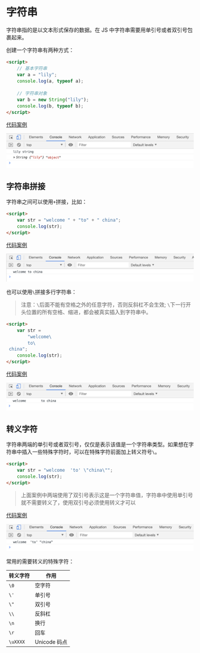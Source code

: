 # 字符串

字符串指的是以文本形式保存的数据。在 JS 中字符串需要用单引号或者双引号包裹起来。

创建一个字符串有两种方式：

```html
<script>
    // 基本字符串
    var a = "lily";
    console.log(a, typeof a);

    // 字符串对象
    var b = new String("lily");
    console.log(b, typeof b);
</script>
```

[代码案例](./demo/demo01.html)

![](./images/01.png)

## 字符串拼接

字符串之间可以使用`+`拼接，比如：

```html
<script>
    var str = "welcome " + "to" + " china";
    console.log(str);
</script>
```

[代码案例](./demo/demo02.html)

![](./images/02.png)

也可以使用`\`拼接多行字符串：

> 注意：`\`后面不能有空格之外的任意字符，否则反斜杠不会生效; `\`下一行开头位置的所有空格、缩进，都会被真实插入到字符串中。

```html
<script>
    var str =
        "welcome\
        to\
 china";
    console.log(str);
</script>
```

[代码案例](./demo/demo03.html)

![](./images/03.png)

## 转义字符

字符串两端的单引号或者双引号，仅仅是表示该值是一个字符串类型。如果想在字符串中插入一些特殊字符时，可以在特殊字符前面加上转义符号`\`。

```html
<script>
    var str = "welcome  'to' \"china\"";
    console.log(str);
</script>
```

> 上面案例中两端使用了双引号表示这是一个字符串值，字符串中使用单引号就不需要转义了，使用双引号必须使用转义才可以

[代码案例](./demo/demo04.html)

![](./images/04.png)

常用的需要转义的特殊字符：

| 转义字符 | 作用         |
| -------- | ------------ |
| `\0`     | 空字符       |
| `\'`     | 单引号       |
| `\"`     | 双引号       |
| `\\`     | 反斜杠       |
| `\n`     | 换行         |
| `\r`     | 回车         |
| `\uXXXX` | Unicode 码点 |
